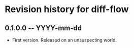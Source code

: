 # Revision history for diff-flow

## 0.1.0.0 -- YYYY-mm-dd

* First version. Released on an unsuspecting world.
